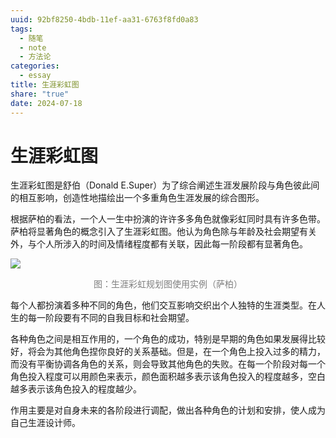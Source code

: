 ```yaml
---
uuid: 92bf8250-4bdb-11ef-aa31-6763f8fd0a83
tags:
  - 随笔
  - note
  - 方法论
categories:
  - essay
title: 生涯彩虹图
share: "true"
date: 2024-07-18
---
```


# 生涯彩虹图

生涯彩虹图是舒伯（Donald E.Super）为了综合阐述生涯发展阶段与角色彼此间的相互影响，创造性地描绘出一个多重角色生涯发展的综合图形。

根据萨柏的看法，一个人一生中扮演的许许多多角色就像彩虹同时具有许多色带。萨柏将显著角色的概念引入了生涯彩虹图。他认为角色除与年龄及社会期望有关外，与个人所涉入的时间及情绪程度都有关联，因此每一阶段都有显著角色。

![](assets/images/Pasted%20image%2020240718105647.png)

<center><font color="#7f7f7f">图：生涯彩虹规划图使用实例（萨柏）</font></center>

每个人都扮演着多种不同的角色，他们交互影响交织出个人独特的生涯类型。在人生的每一阶段要有不同的自我目标和社会期望。

各种角色之间是相互作用的，一个角色的成功，特别是早期的角色如果发展得比较好，将会为其他角色捏你良好的关系基础。但是，在一个角色上投入过多的精力，而没有平衡协调各角色的关系，则会导致其他角色的失败。在每一个阶段对每一个角色投入程度可以用颜色来表示，颜色面积越多表示该角色投入的程度越多，空白越多表示该角色投入的程度越少。

作用主要是对自身未来的各阶段进行调配，做出各种角色的计划和安排，使人成为自己生涯设计师。
